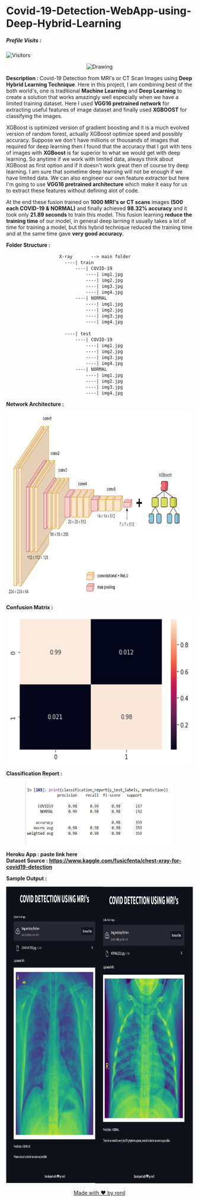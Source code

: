 # Covid-19-Detection-WebApp-using-Deep-Hybrid-Learning

##### Profile Visits :
![Visitors](https://visitor-badge.glitch.me/badge?page_id=ronylpatil.Covid-19-Detection-WebApp-using-Deep-Hybrid-Learning&left_color=lightgrey&right_color=red&left_text=visitors)

<p align="center">
  <img class="center" src ="https://www.uab.edu/news/images/2018/COVIDEvolution.jpg" alt="Drawing" style="width: 1350px; height: 600px">
</p>

<b>Description : </b> Covid-19 Detection from MRI's or CT Scan Images using __Deep Hybrid Learning Technique__. Here in this project, I am combining best of the both world's, one is traditional __Machine Learning__ and __Deep Learning__ to create a solution that works amazingly well especially when we have a limited training dataset. Here I used __VGG16 pretrained network__ for extracting useful features of image dataset and finally used __XGBOOST__ for classifying the images.

 XGBoost is optimized version of gradient boosting and it is a much evolved version of random forest, actually XGBoost optimize speed 
                       and possibly accuracy. Suppose we don't have millions or thousands of images that required for deep learning then I found 
                       that the accuracy that I got with tens of images with __XGBoost__ is far superior to what we would get with deep learning. 
                       So anytime if we work with limited data, always think about XGBoost as first option and if it doesn't work great then of 
                       course try deep learning. I am sure that sometime deep learning will not be enough if we have limited data. We can also 
                       engineer our own feature extractor but here I'm going to use __VGG16 pretrained architecture__ which make it easy for us to extract these 
                       features without defining alot of code.
                       
At the end these fusion trained 
                       on __1000 MRI's or CT scans__ images __(500 each COVID-19 & NORMAL)__ and finally achieved __98.32% accuracy__ and it took only __21.89 seconds__ to 
                       train this model. This fusion learning __reduce the training time__ of our model, in general deep larning
                       it usually takes a lot of time for training a model, but this hybrid technique reduced the training
                       time and at the same time gave __very good accuracy.__

<b>Folder Structure : </b>
```
                    X-ray       --> main folder
                      ----| train      
                          ----| COVID-19
                              ----| img1.jpg
                              ----| img2.jpg
                              ----| img3.jpg
                              ----| img4.jpg
                          ----| NORMAL
                              ----| img1.jpg
                              ----| img2.jpg
                              ----| img3.jpg
                              ----| img4.jpg

                      ----| test
                          ----| COVID-19
                              ----| img1.jpg
                              ----| img2.jpg
                              ----| img3.jpg
                              ----| img4.jpg
                          ----| NORMAL
                              ----| img1.jpg
                              ----| img2.jpg
                              ----| img3.jpg
                              ----| img4.jpg 
```

<b>Network Architecture : </b>
<p align="center">
  <img class="center" src ="/main/vgg.png" alt="Drawing" style="width: 900px; height: 500px">
</p>

<b>Confusion Matrix : </b>
<p align="center">
  <img class="center" src ="/main/confusion matrix.png" alt="Drawing" style="width: 500px; height: 400px">
</p>

<b>Classification Report : </b>
<p align="center">
  <img class="center" src ="/main/classification report.png" alt="Drawing" style="width: 400px; height: 170px">
</p>

<b>Heroku App : paste link here</b><br>
<b>Dataset Source : https://www.kaggle.com/fusicfenta/chest-xray-for-covid19-detection</b>

<b>Sample Output : </b>
<p align="center">
  <img class="center" src ="/main/Image 6.png" alt="Drawing" style="width: 1400px; height: 800px">
</p>

<p align="center">
  <a href="https://www.linkedin.com/in/ronylpatil/">Made with ❤ by ronil</a>
</p>
